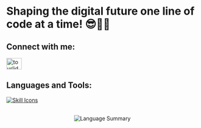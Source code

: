 # Shaping the digital future one line of code at a time! 😎👨‍💻

## Connect with me:

<a href="https://www.linkedin.com/in/thomas-tourlidas-/" target="blank"><img align="center" src="https://raw.githubusercontent.com/rahuldkjain/github-profile-readme-generator/master/src/images/icons/Social/linked-in-alt.svg" alt="tourlidas-thomas" height="30" width="40" /></a>

## Languages and Tools:
[![Skill Icons](https://skillicons.dev/icons?i=js,react,angular,html,css,bootstrap,django,figma,git,java,mongodb,mysql,nodejs,postman,py,ts)](https://skillicons.dev)

<br>

<div align="center">
    <img src="http://github-profile-summary-cards.vercel.app/api/cards/repos-per-language?username=thomastour&theme=nord_dark" alt="Language Summary" />
</div>
